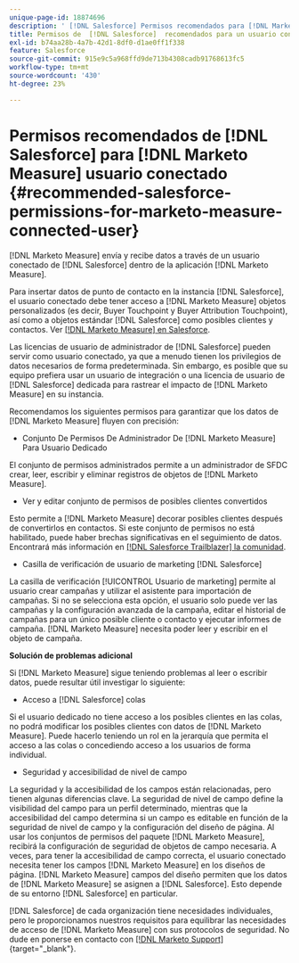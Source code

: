 ```yaml
---
unique-page-id: 18874696
description: ' [!DNL Salesforce] Permisos recomendados para [!DNL Marketo Measure] usuario conectado - [!DNL Marketo Measure]'
title: Permisos de  [!DNL Salesforce]  recomendados para un usuario conectado de  [!DNL Marketo Measure]
exl-id: b74aa28b-4a7b-42d1-8df0-d1ae0ff1f338
feature: Salesforce
source-git-commit: 915e9c5a968ffd9de713b4308cadb91768613fc5
workflow-type: tm+mt
source-wordcount: '430'
ht-degree: 23%

---
```


# Permisos recomendados de [!DNL Salesforce] para [!DNL Marketo Measure] usuario conectado {#recommended-salesforce-permissions-for-marketo-measure-connected-user}

[!DNL Marketo Measure] envía y recibe datos a través de un usuario conectado de [!DNL Salesforce] dentro de la aplicación [!DNL Marketo Measure].

Para insertar datos de punto de contacto en la instancia [!DNL Salesforce], el usuario conectado debe tener acceso a [!DNL Marketo Measure] objetos personalizados (es decir, Buyer Touchpoint y Buyer Attribution Touchpoint), así como a objetos estándar [!DNL Salesforce] como posibles clientes y contactos. Ver [[!DNL Marketo Measure] en Salesforce](/help/configuration-and-setup/marketo-measure-and-salesforce/how-marketo-measure-and-salesforce-interact.md).

Las licencias de usuario de administrador de [!DNL Salesforce] pueden servir como usuario conectado, ya que a menudo tienen los privilegios de datos necesarios de forma predeterminada. Sin embargo, es posible que su equipo prefiera usar un usuario de integración o una licencia de usuario de [!DNL Salesforce] dedicada para rastrear el impacto de [!DNL Marketo Measure] en su instancia.

Recomendamos los siguientes permisos para garantizar que los datos de [!DNL Marketo Measure] fluyen con precisión:

* Conjunto De Permisos De Administrador De [!DNL Marketo Measure] Para Usuario Dedicado

El conjunto de permisos administrados permite a un administrador de SFDC crear, leer, escribir y eliminar registros de objetos de [!DNL Marketo Measure].

* Ver y editar conjunto de permisos de posibles clientes convertidos

Esto permite a [!DNL Marketo Measure] decorar posibles clientes después de convertirlos en contactos. Si este conjunto de permisos no está habilitado, puede haber brechas significativas en el seguimiento de datos. Encontrará más información en [[!DNL Salesforce Trailblazer] la comunidad](https://help.salesforce.com/s/articleView?language=en_US&amp;id=leads_view_edit_converted.htm&amp;type=5).

* Casilla de verificación de usuario de marketing [!DNL Salesforce]

La casilla de verificación [!UICONTROL Usuario de marketing] permite al usuario crear campañas y utilizar el asistente para importación de campañas. Si no se selecciona esta opción, el usuario solo puede ver las campañas y la configuración avanzada de la campaña, editar el historial de campañas para un único posible cliente o contacto y ejecutar informes de campaña. [!DNL Marketo Measure] necesita poder leer y escribir en el objeto de campaña.

**Solución de problemas adicional**

Si [!DNL Marketo Measure] sigue teniendo problemas al leer o escribir datos, puede resultar útil investigar lo siguiente:

* Acceso a [!DNL Salesforce] colas

Si el usuario dedicado no tiene acceso a los posibles clientes en las colas, no podrá modificar los posibles clientes con datos de [!DNL Marketo Measure]. Puede hacerlo teniendo un rol en la jerarquía que permita el acceso a las colas o concediendo acceso a los usuarios de forma individual.

* Seguridad y accesibilidad de nivel de campo

La seguridad y la accesibilidad de los campos están relacionadas, pero tienen algunas diferencias clave. La seguridad de nivel de campo define la visibilidad del campo para un perfil determinado, mientras que la accesibilidad del campo determina si un campo es editable en función de la seguridad de nivel de campo y la configuración del diseño de página. Al usar los conjuntos de permisos del paquete [!DNL Marketo Measure], recibirá la configuración de seguridad de objetos de campo necesaria. A veces, para tener la accesibilidad de campo correcta, el usuario conectado necesita tener los campos [!DNL Marketo Measure] en los diseños de página. [!DNL Marketo Measure] campos del diseño permiten que los datos de [!DNL Marketo Measure] se asignen a [!DNL Salesforce]. Esto depende de su entorno [!DNL Salesforce] en particular.

[!DNL Salesforce] de cada organización tiene necesidades individuales, pero le proporcionamos nuestros requisitos para equilibrar las necesidades de acceso de [!DNL Marketo Measure] con sus protocolos de seguridad. No dude en ponerse en contacto con [[!DNL Marketo Support]](https://nation.marketo.com/t5/support/ct-p/Support){target="_blank"}.

